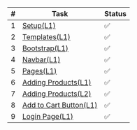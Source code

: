 |  #  | Task                                                     | Status |
|-----|----------------------------------------------------------|--------|
|  1  | [Setup(L1)](P1/Setup/Setup(L1).md)                           |✅|
|  2  | [Templates(L1)](P1/Templates/Templates(L1).md)               |✅|
|  3  | [Bootstrap(L1)](P1/Bootstrap/Bootstrap(L1).md)               |✅|
|  4  | [Navbar(L1)](P1/Navbar/Navbar(L1).md)                        |✅|
|  5  | [Pages(L1)](P1/Pages/Pages(L1).md)                           |✅|
|  6  | [Adding Products(L1)](P1/Adding_Products/Products(L1).md)    |✅|
|  7  | [Adding Products(L2)](P1/Adding_Products/Products(L2).md) |✅|
|  8  | [Add to Cart Button(L1)](P1/Add_to_cart_button/Add_to_cart_button(L1).md) |✅|
|  9  | [Login Page(L1)](P1/Login_Page/Login(L1).md)                 |✅|
